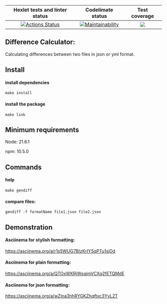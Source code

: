 | Hexlet tests and linter status | Codelimate status | Test coverage |
|:------------:|:------------:|:------------:|
| [![Actions Status](https://github.com/feather-tail/frontend-project-46/actions/workflows/hexlet-check.yml/badge.svg)](https://github.com/feather-tail/frontend-project-46/actions)    | [![Maintainability](https://api.codeclimate.com/v1/badges/21d8e6d12aee2665ee8f/maintainability)](https://codeclimate.com/github/feather-tail/frontend-project-46/maintainability)   | <a href="https://codeclimate.com/github/feather-tail/frontend-project-46/test_coverage"><img src="https://api.codeclimate.com/v1/badges/21d8e6d12aee2665ee8f/test_coverage" /></a>   |


## Difference Calculator:

Calculating differences between two files in json or yml format.

## Install

#### install dependencies
``make install``

#### install the package
``make link``

## Minimum requirements

Node: 21.6.1

npm: 10.5.0

## Commands

#### help
``make gendiff``

#### compare files:
``gendiff -f formatName file1.json file2.json``

## Demonstration

#### Asciinema for stylish formatting:
https://asciinema.org/a/r1s5WUG7BIzKrIYSqPTu1sjDd

#### Asciinema for plain formatting:
https://asciinema.org/a/QTOxWKRjWsqjmVCXq2fETQMdE

#### Asciinema for json formatting:
https://asciinema.org/a/wZIna3hhRYGKZhqftxc3YyL2T
